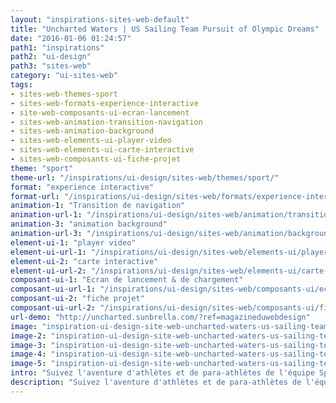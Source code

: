 ```yaml
---
layout: "inspirations-sites-web-default"
title: "Uncharted Waters | US Sailing Team Pursuit of Olympic Dreams"
date: "2016-01-06 01:24:57"
path1: "inspirations"
path2: "ui-design"
path3: "sites-web"
category: "ui-sites-web"
tags:
- sites-web-themes-sport
- sites-web-formats-experience-interactive
- site-web-composants-ui-ecran-lancement
- sites-web-animation-transition-navigation
- sites-web-animation-background
- sites-web-elements-ui-player-video
- sites-web-elements-ui-carte-interactive
- sites-web-composants-ui-fiche-projet
theme: "sport"
theme-url: "/inspirations/ui-design/sites-web/themes/sport/"
format: "experience interactive"
format-url: "/inspirations/ui-design/sites-web/formats/experience-interactive/"
animation-1: "Transition de navigation"
animation-url-1: "/inspirations/ui-design/sites-web/animation/transition-navigation/"
animation-3: "animation background"
animation-url-3: "/inspirations/ui-design/sites-web/animation/background/"
element-ui-1: "player video"
element-ui-url-1: "/inspirations/ui-design/sites-web/elements-ui/player-video/"
element-ui-2: "carte interactive"
element-ui-url-2: "/inspirations/ui-design/sites-web/elements-ui/carte-interactive/"
composant-ui-1: "Ecran de lancement & de chargement"
composant-ui-url-1: "/inspirations/ui-design/sites-web/composants-ui/ecran-lancement/"
composant-ui-2: "fiche projet"
composant-ui-url-2: "/inspirations/ui-design/sites-web/composants-ui/fiche-projet/"
url-demo: "http://uncharted.sunbrella.com/?ref=magazineduwebdesign"
image: "inspiration-ui-design-site-web-uncharted-waters-us-sailing-team-pursuit-of-olympic-dreams-1.jpg"
image-2: "inspiration-ui-design-site-web-uncharted-waters-us-sailing-team-pursuit-of-olympic-dreams-2.jpg"
image-3: "inspiration-ui-design-site-web-uncharted-waters-us-sailing-team-pursuit-of-olympic-dreams-3.jpg"
image-4: "inspiration-ui-design-site-web-uncharted-waters-us-sailing-team-pursuit-of-olympic-dreams-4.jpg"
image-5: "inspiration-ui-design-site-web-uncharted-waters-us-sailing-team-pursuit-of-olympic-dreams-5.jpg"
intro: "Suivez l'aventure d'athlètes et de para-athlètes de l'équipe Sperry dans leur quête des épreuves olympiques de voile."
description: "Suivez l'aventure d'athlètes et de para-athlètes de l'équipe Sperry dans leur quête des épreuves olympiques de voile."
---
```

